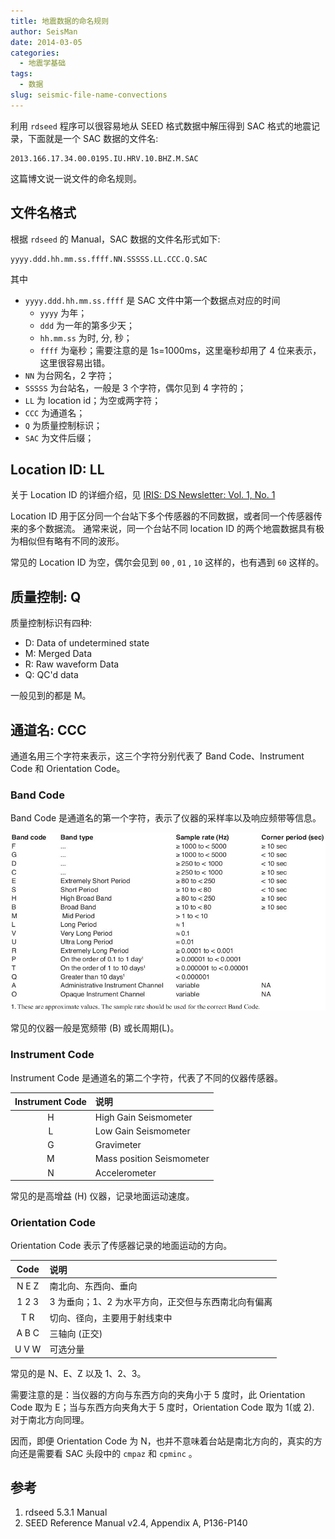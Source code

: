 ```yaml
---
title: 地震数据的命名规则
author: SeisMan
date: 2014-03-05
categories:
  - 地震学基础
tags:
  - 数据
slug: seismic-file-name-convections
---
```


利用 `rdseed` 程序可以很容易地从 SEED 格式数据中解压得到 SAC 格式的地震记录，下面就是一个 SAC 数据的文件名:

    2013.166.17.34.00.0195.IU.HRV.10.BHZ.M.SAC

这篇博文说一说文件的命名规则。

<!--more-->

## 文件名格式

根据 `rdseed` 的 Manual，SAC 数据的文件名形式如下:

    yyyy.ddd.hh.mm.ss.ffff.NN.SSSSS.LL.CCC.Q.SAC

其中

-   `yyyy.ddd.hh.mm.ss.ffff` 是 SAC 文件中第一个数据点对应的时间
    -   `yyyy` 为年；
    -   `ddd` 为一年的第多少天；
    -   `hh.mm.ss` 为时, 分, 秒；
    -   `ffff` 为毫秒；需要注意的是 1s=1000ms，这里毫秒却用了 4 位来表示，这里很容易出错。
-   `NN` 为台网名，2 字符；
-   `SSSSS` 为台站名，一般是 3 个字符，偶尔见到 4 字符的；
-   `LL` 为 location id；为空或两字符；
-   `CCC` 为通道名；
-   `Q` 为质量控制标识；
-   `SAC` 为文件后缀；

## Location ID: LL

关于 Location ID 的详细介绍，见 [IRIS: DS Newsletter: Vol. 1, No. 1](http://ds.iris.edu/ds/newsletter/vol1/no1/specification-of-seismograms-the-location-identifier/)

Location ID 用于区分同一个台站下多个传感器的不同数据，或者同一个传感器传来的多个数据流。
通常来说，同一个台站不同 location ID 的两个地震数据具有极为相似但有略有不同的波形。

常见的 Location ID 为空，偶尔会见到 `00` , `01` , `10` 这样的，也有遇到 `60` 这样的。

## 质量控制: Q

质量控制标识有四种:

-   D: Data of undetermined state
-   M: Merged Data
-   R: Raw waveform Data
-   Q: QC'd data

一般见到的都是 M。

## 通道名: CCC

通道名用三个字符来表示，这三个字符分别代表了 Band Code、Instrument Code 和 Orientation Code。

### Band Code

Band Code 是通道名的第一个字符，表示了仪器的采样率以及响应频带等信息。

![Band Code](/images/2014030501.jpg)

常见的仪器一般是宽频带 (B) 或长周期(L)。

### Instrument Code

Instrument Code 是通道名的第二个字符，代表了不同的仪器传感器。

| Instrument Code | 说明                      |
|:---------------:|:--------------------------|
|        H        | High Gain Seismometer     |
|        L        | Low Gain Seismometer      |
|        G        | Gravimeter                |
|        M        | Mass position Seismometer |
|        N        | Accelerometer             |

常见的是高增益 (H) 仪器，记录地面运动速度。

### Orientation Code

Orientation Code 表示了传感器记录的地面运动的方向。

| Code  | 说明                                                |
|:-----:|:----------------------------------------------------|
| N E Z | 南北向、东西向、垂向                                |
| 1 2 3 | 3 为垂向；1、2 为水平方向，正交但与东西南北向有偏离 |
|  T R  | 切向、径向，主要用于射线束中                        |
| A B C | 三轴向 (正交)                                       |
| U V W | 可选分量                                            |

常见的是 N、E、Z 以及 1、2、3。

需要注意的是：当仪器的方向与东西方向的夹角小于 5 度时，此 Orientation Code
取为 E；当与东西方向夹角大于 5 度时，Orientation Code 取为 1(或 2). 对于南北方向同理。

因而，即便 Orientation Code 为 N，也并不意味着台站是南北方向的，真实的方向还是需要看 SAC 头段中的 `cmpaz` 和 `cpminc` 。

## 参考

1.  rdseed 5.3.1 Manual
2.  SEED Reference Manual v2.4, Appendix A, P136-P140
